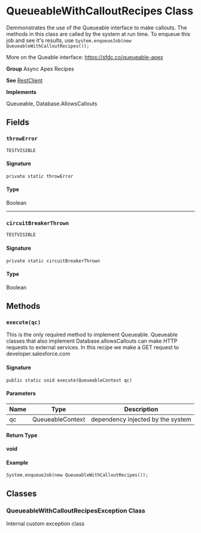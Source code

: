 # QueueableWithCalloutRecipes Class

Demmonstrates the use of the Queueable interface to make 
callouts. The methods in this class are called by the system at run time. 
To enqueue this job and see it&#x27;s results, use `System.enqueueJob(new QueueableWithCalloutRecipes());` 
 
More on the Queable interface: 
https://sfdc.co/queueable-apex

**Group** Async Apex Recipes

**See** [RestClient](../shared-code/RestClient.md)

**Implements**

Queueable, 
Database.AllowsCallouts

## Fields
### `throwError`

`TESTVISIBLE`

#### Signature
```apex
private static throwError
```

#### Type
Boolean

---

### `circuitBreakerThrown`

`TESTVISIBLE`

#### Signature
```apex
private static circuitBreakerThrown
```

#### Type
Boolean

## Methods
### `execute(qc)`

This is the only required method to implement Queueable. 
Queueable classes that also implement Database.allowsCallouts can make 
HTTP requests to external services. In this recipe we make a GET request 
to developer.salesforce.com

#### Signature
```apex
public static void execute(QueueableContext qc)
```

#### Parameters
| Name | Type | Description |
|------|------|-------------|
| qc | QueueableContext | dependency injected by the system |

#### Return Type
**void**

#### Example
```apex
System.enqueueJob(new QueueableWithCalloutRecipes());
```

## Classes
### QueueableWithCalloutRecipesException Class

Internal custom exception class